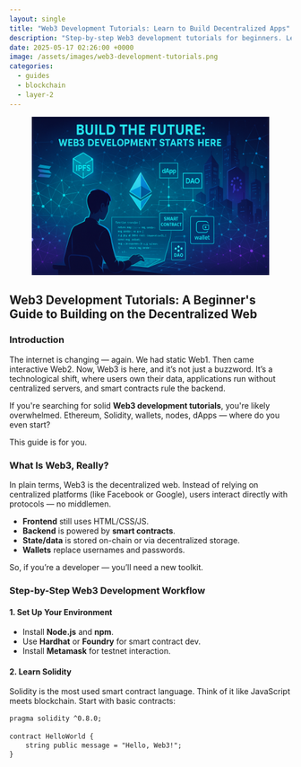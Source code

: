 ```yaml
---
layout: single
title: "Web3 Development Tutorials: Learn to Build Decentralized Apps"
description: "Step-by-step Web3 development tutorials for beginners. Learn to build dApps, write smart contracts, and deploy to Ethereum in 2025."
date: 2025-05-17 02:26:00 +0000
image: /assets/images/web3-development-tutorials.png
categories: 
  - guides
  - blockchain
  - layer-2
---
```


<figure style="text-align: center;">
  <img src="/assets/images/web3-development-tutorials.png" alt="Web3 Development Tutorials: Learn to Build Decentralized Apps" width="1024" style="max-width:100%; height:auto;" />
</figure>

## Web3 Development Tutorials: A Beginner's Guide to Building on the Decentralized Web

### Introduction

The internet is changing — again. We had static Web1. Then came interactive Web2. Now, Web3 is here, and it’s not just a buzzword. It’s a technological shift, where users own their data, applications run without centralized servers, and smart contracts rule the backend.

If you're searching for solid **Web3 development tutorials**, you're likely overwhelmed. Ethereum, Solidity, wallets, nodes, dApps — where do you even start?

This guide is for you.

### What Is Web3, Really?

In plain terms, Web3 is the decentralized web. Instead of relying on centralized platforms (like Facebook or Google), users interact directly with protocols — no middlemen.

- **Frontend** still uses HTML/CSS/JS.  
- **Backend** is powered by **smart contracts**.  
- **State/data** is stored on-chain or via decentralized storage.  
- **Wallets** replace usernames and passwords.

So, if you’re a developer — you’ll need a new toolkit.

### Step-by-Step Web3 Development Workflow

#### 1. Set Up Your Environment

- Install **Node.js** and **npm**.  
- Use **Hardhat** or **Foundry** for smart contract dev.  
- Install **Metamask** for testnet interaction.

#### 2. Learn Solidity

Solidity is the most used smart contract language. Think of it like JavaScript meets blockchain. Start with basic contracts:

```solidity
pragma solidity ^0.8.0;

contract HelloWorld {
    string public message = "Hello, Web3!";
}
